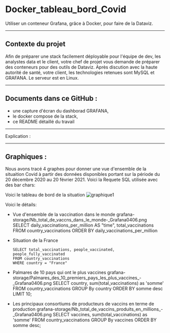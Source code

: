 # Docker_tableau_bord_Covid
Utiliser un conteneur Grafana, grâce à Docker, pour faire de la Dataviz.

**************************************************************************************************************
## Contexte du projet
Afin de préparer une stack facilement déployable pour l'équipe de dev, les analystes data et le client, votre chef de projet vous demande de préparer des conteneurs pour des outils de Dataviz. Après discution avec la haute autorité de santé, votre client, les technologies retenues sont MySQL et GRAFANA. Le serveur est en Linux.


**************************************************************************************************************
## Documents dans ce GitHub :
- une capture d'écran du dashborad GRAFANA,
- le docker compose de la stack,
- ce README détaillé du travail


**************************************************************************************************************
Explication :






**************************************************************************************************************
## Graphiques :
Nous avons tracé 4 graphes pour donner une vue d'ensemble de la situaition Covid à partir des données disponibles portant sur la période du 20 décembre 2020 au 20 février 2021.  Voici la Requete SQL utilisée avec des bar chars:

Voici le tableau de bord de la situation
      ![graphique1](https://github.com/MainaLD/Docker_tableau_bord_Covid/blob/main/grafana01.JPG)

Voici le détails:
- Vue d'ensemble de la vaccination dans le monde
     grafana-storage/Nb_total_de_vaccns_dans_le_monde-_Grafana0406.png
     SELECT daily_vaccinations_per_million AS "time", total_vaccinations
      FROM country_vaccinations
      ORDER BY daily_vaccinations_per_million
- Situation de la France

      SELECT total_vaccinations, people_vaccinated, people_fully_vaccinated
      FROM country_vaccinations
      WHERE country = "France"
 - Palmares de 10 pays qui ont le plus vaccines
grafana-storage/Palmares_des_10_premiers_pays_les_plus_vaccines_-_Grafana0406.png
      SELECT country, sum(total_vaccinations) as 'somme'
      FROM country_vaccinations
      GROUP By country
      ORDER BY somme desc
      LIMIT 10; 
 - Les principaux consortiums de producteurs de vaccins en terme de production
      grafana-storage/Nb_total_de_vaccins_produits_en_millions_-_Grafana0406.png
      SELECT vaccines, sum(total_vaccinations) as 'somme'
      FROM country_vaccinations
      GROUP By vaccines
      ORDER BY somme desc;









